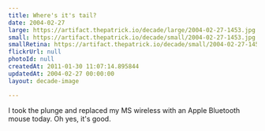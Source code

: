 ```yaml
---
title: Where's it's tail?
date: 2004-02-27
large: https://artifact.thepatrick.io/decade/large/2004-02-27-1453.jpg
small: https://artifact.thepatrick.io/decade/small/2004-02-27-1453.jpg
smallRetina: https://artifact.thepatrick.io/decade/small/2004-02-27-1453@2x.jpg
flickrUrl: null
photoId: null
createdAt: 2011-01-30 11:07:14.895844
updatedAt: 2004-02-27 00:00:00
layout: decade-image

---
```

I took the plunge and replaced my MS wireless with an Apple Bluetooth mouse today. Oh yes, it's good.
